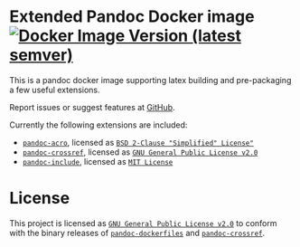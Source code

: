 # Extended Pandoc Docker image [![Docker Image Version (latest semver)](https://img.shields.io/docker/v/siphalor/extended-pandoc)](https://hub.docker.com/r/siphalor/extended-pandoc)

This is a pandoc docker image supporting latex building and pre-packaging a few useful extensions.

Report issues or suggest features at [GitHub](https://github.com/Siphalor/extended-pandoc-docker/issues).

Currently the following extensions are included:

- [`pandoc-acro`](https://github.com/kprussing/pandoc-acro), licensed as [`BSD 2-Clause "Simplified" License"`](https://github.com/kprussing/pandoc-acro/blob/trunk/LICENSE.rst)
- [`pandoc-crossref`](https://github.com/lierdakil/pandoc-crossref), licensed as [`GNU General Public License v2.0`](https://github.com/lierdakil/pandoc-crossref/blob/master/LICENSE)
- [`pandoc-include`](https://github.com/DCsunset/pandoc-include), licensed as [`MIT License`](https://github.com/DCsunset/pandoc-include/blob/master/LICENSE)

# License

This project is licensed as [`GNU General Public License v2.0`](https://github.com/Siphalor/extended-pandoc-docker/blob/trunk/LICENSE.md) to conform with the binary releases of
[`pandoc-dockerfiles`](https://github.com/pandoc/dockerfiles) and [`pandoc-crossref`](https://github.com/lierdakil/pandoc-crossref).
